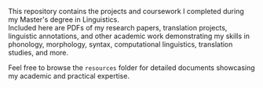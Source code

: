 This repository contains the projects and coursework I completed during my Master's degree in Linguistics.  
Included here are PDFs of my research papers, translation projects, linguistic annotations, and other academic work demonstrating my skills in phonology, morphology, syntax, computational linguistics, translation studies, and more.

Feel free to browse the `resources` folder for detailed documents showcasing my academic and practical expertise.
